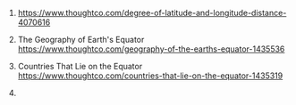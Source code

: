 1) https://www.thoughtco.com/degree-of-latitude-and-longitude-distance-4070616

2) The Geography of Earth's Equator
https://www.thoughtco.com/geography-of-the-earths-equator-1435536

3) Countries That Lie on the Equator
https://www.thoughtco.com/countries-that-lie-on-the-equator-1435319

4) 
